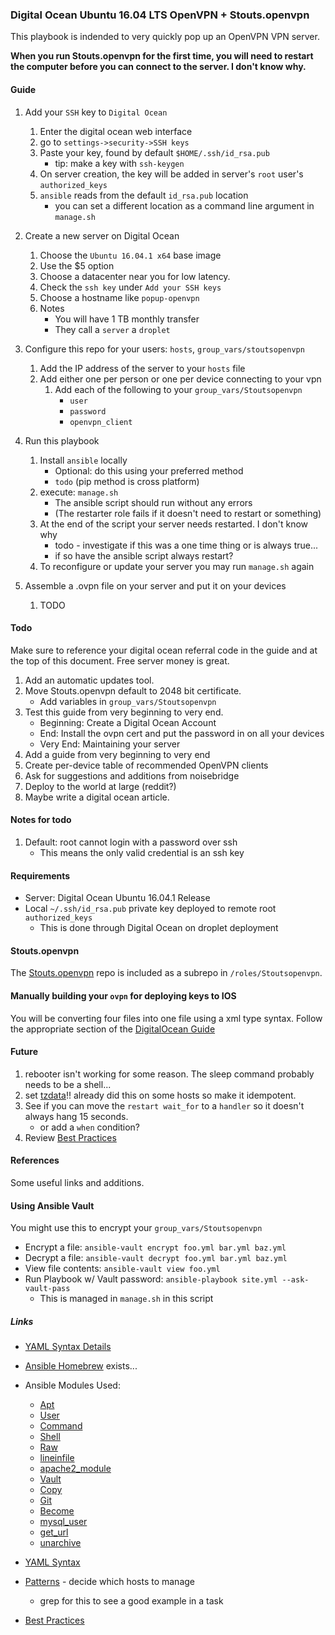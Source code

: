 
### Digital Ocean Ubuntu 16.04 LTS OpenVPN + Stouts.openvpn

This playbook is indended to very quickly pop up an OpenVPN VPN server.

**When you run Stouts.openvpn for the first time, you will need to restart the computer before you can connect to the server. I don't know why.**


#### Guide

1. Add your `SSH` key to `Digital Ocean`
    1. Enter the digital ocean web interface
    2. go to `settings->security->SSH keys`
    3. Paste your key, found by default `$HOME/.ssh/id_rsa.pub`
        - tip: make a key with `ssh-keygen`
    4. On server creation, the key will be added in server's `root` user's `authorized_keys`
    5. `ansible` reads from the default `id_rsa.pub` location
        - you can set a different location as a command line argument in `manage.sh`

2. Create a new server on Digital Ocean
    1. Choose the `Ubuntu 16.04.1 x64` base image 
    2. Use the $5 option
    3. Choose a datacenter near you for low latency.
    4. Check the `ssh key` under `Add your SSH keys`
    5. Choose a hostname like `popup-openvpn`
    6. Notes
        - You will have 1 TB monthly transfer
        - They call a `server` a `droplet`

3. Configure this repo for your users: `hosts`, `group_vars/stoutsopenvpn`
    1. Add the IP address of the server to your `hosts` file
    2. Add either one per person or one per device connecting to your vpn
        1. Add each of the following to your `group_vars/Stoutsopenvpn`
            - `user` 
            - `password`
            - `openvpn_client` 
4. Run this playbook 
    1. Install `ansible` locally
        - Optional: do this using your preferred method
        - `todo` (pip method is cross platform)
    2. execute: `manage.sh`
        - The ansible script should run without any errors
        - (The restarter role fails if it doesn't need to restart or something)
    3. At the end of the script your server needs restarted. I don't know why
        - todo - investigate if this was a one time thing or is always true...
        - if so have the ansible script always restart?
    4. To reconfigure or update your server you may run `manage.sh` again
5. Assemble a .ovpn file on your server and put it on your devices
    1. TODO 



#### Todo

Make sure to reference your digital ocean referral code in the guide and at the top of this document. Free server money is great.

1. Add an automatic updates tool.
2. Move Stouts.openvpn default to 2048 bit certificate.
    - Add variables in `group_vars/Stoutsopenvpn`
3. Test this guide from very beginning to very end.
    - Beginning: Create a Digital Ocean Account
    - End: Install the ovpn cert and put the password in on all your devices
    - Very End: Maintaining your server
4. Add a guide from very beginning to very end
5. Create per-device table of recommended OpenVPN clients
6. Ask for suggestions and additions from noisebridge
7. Deploy to the world at large (reddit?)
8. Maybe write a digital ocean article.


#### Notes for todo

1. Default: root cannot login with a password over ssh
    - This means the only valid credential is an ssh key


#### Requirements

- Server: Digital Ocean Ubuntu 16.04.1 Release
- Local `~/.ssh/id_rsa.pub` private key deployed to remote root `authorized_keys`
    - This is done through Digital Ocean on droplet deployment


#### Stouts.openvpn

The [Stouts.openvpn](https://github.com/Stouts/Stouts.openvpn) repo is included as a subrepo in `/roles/Stoutsopenvpn`. 


#### Manually building your `ovpn` for deploying keys to IOS

You will be converting four files into one file using a xml type syntax. Follow the appropriate section of the [DigitalOcean Guide](https://www.digitalocean.com/community/tutorials/how-to-set-up-an-openvpn-server-on-ubuntu-14-04)


#### Future

1. rebooter isn't working for some reason. The sleep command probably needs to be a shell...
2. set [tzdata](https://gist.github.com/jerm/fc7f33f6a6d6534f6fde)!! already did this on some hosts so make it idempotent.
3. See if you can move the `restart wait_for` to a `handler` so it doesn't always hang 15 seconds.
    - or add a `when` condition?
4. Review [Best Practices](http://docs.ansible.com/ansible/playbooks_best_practices.html)


#### References

Some useful links and additions.


#### Using Ansible Vault

You might use this to encrypt your `group_vars/Stoutsopenvpn`

- Encrypt a file: `ansible-vault encrypt foo.yml bar.yml baz.yml`
- Decrypt a file: `ansible-vault decrypt foo.yml bar.yml baz.yml`
- View file contents: `ansible-vault view foo.yml`
- Run Playbook w/ Vault password: `ansible-playbook site.yml --ask-vault-pass`
    - This is managed in `manage.sh` in this script


##### Links

- [YAML Syntax Details](http://docs.ansible.com/ansible/YAMLSyntax.html)

- [Ansible Homebrew](http://docs.ansible.com/ansible/homebrew_module.html) exists...

- Ansible Modules Used:
    - [Apt](http://docs.ansible.com/ansible/apt_module.html)
    - [User](http://docs.ansible.com/ansible/user_module.html)
    - [Command](http://docs.ansible.com/ansible/command_module.html#command)
    - [Shell](http://docs.ansible.com/ansible/shell_module.html)
    - [Raw](http://docs.ansible.com/ansible/raw_module.html)
    - [lineinfile](http://docs.ansible.com/ansible/lineinfile_module.html)
    - [apache2_module](http://docs.ansible.com/ansible/apache2_module_module.html)
    - [Vault](http://docs.ansible.com/ansible/playbooks_vault.html)
    - [Copy](http://docs.ansible.com/ansible/copy_module.html)
    - [Git](http://docs.ansible.com/ansible/git_module.html)
    - [Become](http://docs.ansible.com/ansible/become.html)
    - [mysql_user](http://docs.ansible.com/ansible/mysql_user_module.html)
    - [get_url](http://docs.ansible.com/ansible/get_url_module.html)
    - [unarchive](http://docs.ansible.com/ansible/unarchive_module.html)

- [YAML Syntax](http://docs.ansible.com/ansible/YAMLSyntax.html)
- [Patterns](http://docs.ansible.com/ansible/intro_patterns.html) - decide which hosts to manage
    - grep for this to see a good example in a task
- [Best Practices](http://docs.ansible.com/ansible/playbooks_best_practices.html)


